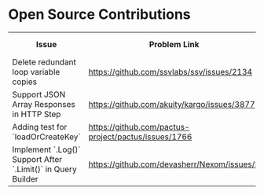# Open Source Contributions

<table>
	<tr>
		<th>Issue</th>
		<th>Problem Link</th>
		<th>Pull Request Link</th>
		<th>Technical Skills</th>
	</tr>
	<tr>
		<td>Delete redundant loop variable copies</td>
		<td><a target="_blank" href="https://github.com/ssvlabs/ssv/issues/2134">https://github.com/ssvlabs/ssv/issues/2134</a></td>
		<td><a target="_blank" href="https://github.com/ssvlabs/ssv/pull/2198">https://github.com/ssvlabs/ssv/pull/2198</a></td>
		<td>Golang</td>
	</tr>
	<tr>
		<td>Support JSON Array Responses in HTTP Step</td>
		<td><a target="_blank" href="https://github.com/akuity/kargo/issues/3877">https://github.com/akuity/kargo/issues/3877</a></td>
		<td><a target="_blank" href="https://github.com/akuity/kargo/pull/4059">https://github.com/akuity/kargo/pull/4059</a></td>
		<td>Golang</td>
	</tr>
	<tr>
		<td>Adding test for `loadOrCreateKey`</td>
		<td><a target="_blank" href="https://github.com/pactus-project/pactus/issues/1766">https://github.com/pactus-project/pactus/issues/1766</a></td>
		<td><a target="_blank" href="https://github.com/pactus-project/pactus/pull/1783">https://github.com/pactus-project/pactus/pull/1783</a></td>
		<td>Golang</td>
	</tr>
	<tr>
		<td>Implement `.Log()` Support After `.Limit()` in Query Builder</td>
		<td><a target="_blank" href="https://github.com/devasherr/Nexom/issues/3">https://github.com/devasherr/Nexom/issues/3</a></td>
		<td><a target="_blank" href="https://github.com/devasherr/Nexom/pull/4">https://github.com/devasherr/Nexom/pull/4</a></td>
		<td>Golang</td>
	</tr>
</table>
